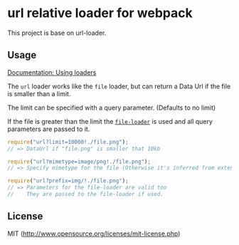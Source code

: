 # url relative loader for webpack
This project is base on url-loader.

## Usage

[Documentation: Using loaders](http://webpack.github.io/docs/using-loaders.html)

The `url` loader works like the `file` loader, but can return a Data Url if the file is smaller than a limit.

The limit can be specified with a query parameter. (Defaults to no limit)

If the file is greater than the limit the [`file-loader`](https://github.com/webpack/file-loader) is used and all query parameters are passed to it.

``` javascript
require("url?limit=10000!./file.png");
// => DataUrl if "file.png" is smaller that 10kb

require("url?mimetype=image/png!./file.png");
// => Specify mimetype for the file (Otherwise it's inferred from extension.)

require("url?prefix=img/!./file.png");
// => Parameters for the file-loader are valid too
//    They are passed to the file-loader if used.
```

## License

MIT (http://www.opensource.org/licenses/mit-license.php)
